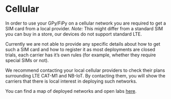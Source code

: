 # Cellular

In order to use your GPy/FiPy on a cellular network you are required to get a SIM card from a local provider. _Note:_ This might differ from a standard SIM you can buy in a store, our devices do not support standard LTE.

Currently we are not able to provide any specific details about how to get such a SIM card and how to register it as most deployments are closed trials, each carrier has it’s own rules \(for example, whether they require special SIMs or not\).

We recommend contacting your local cellular providers to check their plans surrounding LTE CAT-M1 and NB-IoT. By contacting them, you will show the carriers that there is local interest in deploying such networks.

You can find a map of deployed networks and open labs [here](https://www.gsma.com/iot/deployment-map/#deployments).

